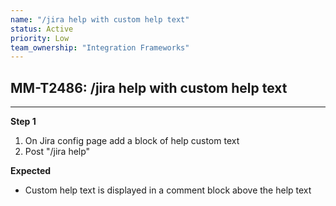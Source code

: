```yaml
---
name: "/jira help with custom help text"
status: Active
priority: Low
team_ownership: "Integration Frameworks"
---
```


## MM-T2486: /jira help with custom help text

---

**Step 1**

1. On Jira config page add a block of help custom text
2. Post "/jira help"

**Expected**

- Custom help text is displayed in a comment block above the help text

